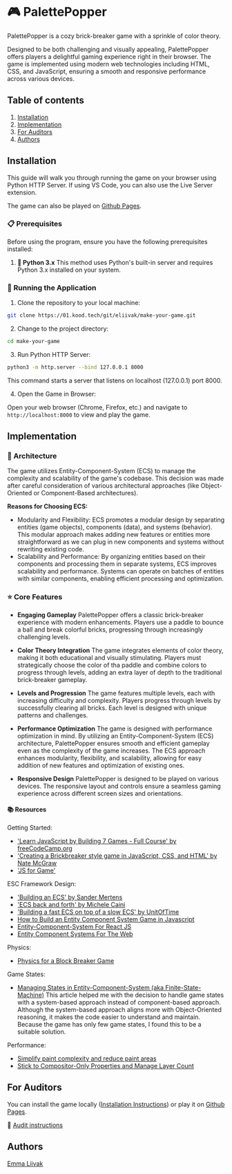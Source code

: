 # :video_game: PalettePopper

PalettePopper is a cozy brick-breaker game with a sprinkle of color theory.

Designed to be both challenging and visually appealing, PalettePopper offers players a delightful gaming experience right in their browser. The game is implemented using modern web technologies including HTML, CSS, and JavaScript, ensuring a smooth and responsive performance across various devices.

## Table of contents

1. [Installation](#installation)
2. [Implementation](#implementation)
3. [For Auditors](#for-auditors)
4. [Authors](#authors)

## Installation

This guide will walk you through running the game on your browser using Python HTTP Server. If using VS Code, you can also use the Live Server extension.

The game can also be played on [Github Pages](https://emmaliivak.github.io/PalettePopper/).

### :clipboard: Prerequisites

Before using the program, ensure you have the following prerequisites installed:

1. **:snake: Python 3.x**
This method uses Python's built-in server and requires Python 3.x installed on your system.

### :runner: Running the Application

1. Clone the repository to your local machine:

``` bash
git clone https://01.kood.tech/git/eliivak/make-your-game.git
```

2. Change to the project directory:

```bash
cd make-your-game
```

3. Run Python HTTP Server:

```bash
python3 -m http.server --bind 127.0.0.1 8000
```

This command starts a server that listens on localhost (127.0.0.1) port 8000.

4. Open the Game in Browser:

 Open your web browser (Chrome, Firefox, etc.) and navigate to `http://localhost:8000` to view and play the game.

## Implementation

### :triangular_ruler: Architecture

The game utilizes Entity-Component-System (ECS) to manage the complexity and scalability of the game's codebase. This decision was made after careful consideration of various architectural approaches (like Object-Oriented or Component-Based architectures).

**Reasons for Choosing ECS:**

* Modularity and Flexibility:
  ECS promotes a modular design by separating entities (game objects), components (data), and systems (behavior). This modular approach makes adding new features or entities more straightforward as we can plug in new components and systems without rewriting existing code.
* Scalability and Performance:
  By organizing entities based on their components and processing them in separate systems, ECS improves scalability and performance. Systems can operate on batches of entities with similar components, enabling efficient processing and optimization.

### :star: Core Features

* **Engaging Gameplay**
PalettePopper offers a classic brick-breaker experience with modern enhancements. Players use a paddle to bounce a ball and break colorful bricks, progressing through increasingly challenging levels.

* **Color Theory Integration**
The game integrates elements of color theory, making it both educational and visually stimulating. Players must strategically choose the color of tha paddle and combine colors to progress through levels, adding an extra layer of depth to the traditional brick-breaker gameplay.

* **Levels and Progression**
The game features multiple levels, each with increasing difficulty and complexity. Players progress through levels by successfully clearing all bricks. Each level is designed with unique patterns and challenges.

* **Performance Optimization**
The game is designed with performance optimization in mind. By utilizing an Entity-Component-System (ECS) architecture, PalettePopper ensures smooth and efficient gameplay even as the complexity of the game increases. The ECS approach enhances modularity, flexibility, and scalability, allowing for easy addition of new features and optimization of existing ones.

* **Responsive Design**
PalettePopper is designed to be played on various devices. The responsive layout and controls ensure a seamless gaming experience across different screen sizes and orientations.

#### :books: Resources

Getting Started:

* ['Learn JavaScript by Building 7 Games - Full Course' by freeCodeCamp.org](https://youtu.be/ec8vSKJuZTk?si=NRVQajK8dl4IUJ6z)
* ['Creating a Brickbreaker style game in JavaScript, CSS, and HTML' by Nate McGraw](https://nmcgr001.medium.com/)
* ['JS for Game'](https://jsforgames.com)

ESC Framework Design:

* ['Building an ECS' by Sander Mertens](https://ajmmertens.medium.com/building-an-ecs-1-where-are-my-entities-and-components-63d07c7da742)
* ['ECS back and forth' by Michele Caini](https://skypjack.github.io/2019-02-14-ecs-baf-part-1/)
* ['Building a fast ECS on top of a slow ECS' by UnitOfTime](https://youtu.be/71RSWVyOMEY?si=FTp15Vik_aTjxvuH)
* [How to Build an Entity Component System Game in Javascript](http://vasir.net/blog/game-development/how-to-build-entity-component-system-in-javascript)
* [Entity-Component-System For React JS](https://medium.com/@clevyr/entity-component-system-for-react-js-e3ab6e9be776)
* [Entity Component Systems For The Web](https://medium.com/@drvondevious/entity-component-systems-for-the-web-22065c95de4c)

Physics:

* [Physics for a Block Breaker Game](https://www.smilingcatentertainment.com/physics-for-a-block-breaker-game/)

Game States:

* [Managing States in Entity-Component-System (aka Finite-State-Machine)](https://medium.com/@ben.rasooli/managing-states-in-entity-component-system-aka-finite-state-machine-8db8d19dec46)
This article helped me with the decision to handle game states with a system-based approach instead of component-based approach. Although the system-based approach aligns more with Object-Oriented reasoning, it makes the code easier to understand and maintain. Because the game has only few game states, I found this to be a suitable solution.

Performance:

* [Simplify paint complexity and reduce paint areas](https://web.dev/articles/simplify-paint-complexity-and-reduce-paint-areas)
* [Stick to Compositor-Only Properties and Manage Layer Count](https://web.dev/articles/stick-to-compositor-only-properties-and-manage-layer-count)

## For Auditors

You can install the game locally ([Installation Instructions](#installation)) or play it on [Github Pages](https://emmaliivak.github.io/PalettePopper/).

:scroll: [Audit instructions](https://github.com/01-edu/public/tree/master/subjects/make-your-game/audit)

## Authors

[Emma Liivak](https://01.kood.tech/git/eliivak)
